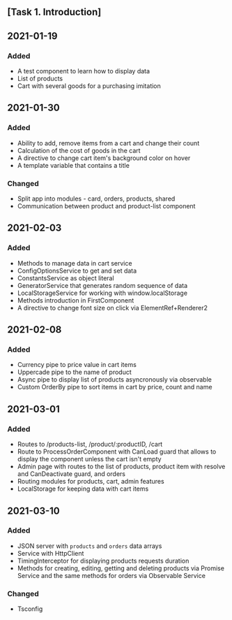 ## [Task 1. Introduction]

## 2021-01-19
### Added
- A test component to learn how to display data
- List of products
- Cart with several goods for a purchasing imitation 

## 2021-01-30
### Added
- Ability to add, remove items from a cart and change their count
- Сalculation of the cost of goods in the cart
- A directive to change cart item's background color on hover
- A template variable that contains a title
### Changed
- Split app into modules - card, orders, products, shared
- Communication between product and product-list component

## 2021-02-03
### Added
- Methods to manage data in cart service
- ConfigOptionsService to get and set data
- ConstantsService as object literal
- GeneratorService that generates random sequence of data
- LocalStorageService for working with window.localStorage
- Methods introduction in FirstComponent
- A directive to change font size on click via ElementRef+Renderer2

## 2021-02-08
### Added
- Currency pipe to price value in cart items
- Uppercade pipe to the name of product
- Async pipe to display list of products asyncronously via observable
- Custom OrderBy pipe to sort items in cart by price, count and name

## 2021-03-01
### Added
- Routes to /products-list, /product/:productID, /cart
- Route to ProcessOrderComponent with CanLoad guard that allows to display the component unless the cart isn't empty
- Admin page with routes to the list of products, product item with resolve and CanDeactivate guard, and orders
- Routing modules for products, cart, admin features
- LocalStorage for keeping data with cart items

## 2021-03-10
### Added
- JSON server with `products` and `orders` data arrays
- Service with HttpClient
- TimingInterceptor for displaying products requests duration 
- Methods for creating, editing, getting and deleting products via Promise Service and the same methods for orders via Observable Service
### Changed
- Tsconfig